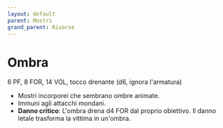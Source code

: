 ```yaml
---
layout: default
parent: Mostri
grand_parent: Risorse
---
```


# Ombra

6 PF, 8 FOR, 14 VOL, tocco drenante (d6, ignora l'armatura) 

- Mostri incorporei che sembrano ombre animate.
- Immuni agli attacchi mondani.
- **Danno critico**: L'ombra drena d4 FOR dal proprio obiettivo. Il danno letale trasforma la vittima in un'ombra.
